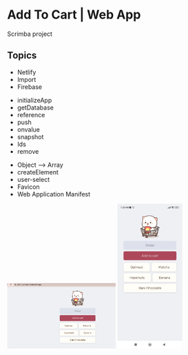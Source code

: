 # Add To Cart | Web App
Scrimba project 

## Topics

+ Netlify
+ Import
+ Firebase
- initializeApp
- getDatabase
- reference
- push
- onvalue
- snapshot
- Ids
- remove
+ Object --> Array
+ createElement
+ user-select
+ Favicon
+ Web Application Manifest
  
<img src ="addToCart.png" width=50%>
<img src ="addToCartMobile2.png" width=30%>
